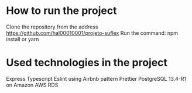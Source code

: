 # How to run the project

Clone the repository from the address https://github.com/hal00010001/projeto-suflex
Run the command: npm install or yarn


# Used technologies in the project

Express
Typescript
Eslint using Airbnb pattern
Prettier
PostgreSQL 13.4-R1 on Amazon AWS RDS
